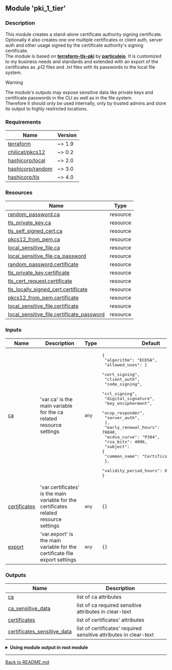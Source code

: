 ## Module 'pki_1_tier'

### Description

This module creates a stand-alone certificate authority signing certificate.  
Optionally it also creates one ore multiple certificates or client auth, server auth and other usage signed by the certificate authority's signing certificate.  
The module is based on **[terraform-tls-pki](https://github.com/particuleio/terraform-tls-pki/tree/main)** by **[particuleio](https://github.com/particuleio)**. It is customized to my business needs and standards and extended with an export of the certificates as *.p12* files and *.txt* files with its passwords to the local file system.

> [!WARNING]
>The module's outputs may expose sensitive data like private keys and certificate passwords in the CLI as well as in the file system.  
>Therefore it should only be used internally, only by trusted admins and store its output to highly restricted locations.  
  
### Requirements

| Name | Version |
|------|---------|
| <a name="requirement_terraform"></a> [terraform](#requirement\_terraform) | ~> 1.9 |
| <a name="requirement_pkcs12"></a> [chilicat\/pkcs12](#requirement\_pkcs12) | ~> 0.2 |
| <a name="requirement_local"></a> [hashicorp\/local](#requirement\_local) | ~> 2.0 |
| <a name="requirement_random"></a> [hashicorp\/random](#requirement\_random) | ~> 3.0 |
| <a name="requirement_tls"></a> [hashicorp\/tls](#requirement\_tls) | ~> 4.0 |

### Resources

| Name | Type |
|------|------|
| [random_password.ca](https://registry.terraform.io/providers/hashicorp/random/latest/docs/resources/password) | resource |
| [tls_private_key.ca](https://registry.terraform.io/providers/hashicorp/tls/latest/docs/resources/private_key) | resource |
| [tls_self_signed_cert.ca](https://registry.terraform.io/providers/hashicorp/tls/latest/docs/resources/self_signed_cert) | resource |
| [pkcs12_from_pem.ca](https://registry.terraform.io/providers/chilicat/pkcs12/latest/docs/resources/from_pem) | resource |
| [local_sensitive_file.ca](https://registry.terraform.io/providers/hashicorp/local/latest/docs/resources/file) | resource |
| [local_sensitive_file.ca_password](https://registry.terraform.io/providers/hashicorp/local/latest/docs/resources/file) | resource |
| [random_password.certificate](https://registry.terraform.io/providers/hashicorp/random/latest/docs/resources/password) | resource |
| [tls_private_key.certificate](https://registry.terraform.io/providers/hashicorp/tls/latest/docs/resources/private_key) | resource |
| [tls_cert_request.certificate](https://registry.terraform.io/providers/hashicorp/tls/latest/docs/resources/cert_request) | resource |
| [tls_locally_signed_cert.certificate](https://registry.terraform.io/providers/hashicorp/tls/latest/docs/resources/locally_signed_cert) | resource |
| [pkcs12_from_pem.certificate](https://registry.terraform.io/providers/chilicat/pkcs12/latest/docs/resources/from_pem) | resource |
| [local_sensitive_file.certificate](https://registry.terraform.io/providers/hashicorp/local/latest/docs/resources/file) | resource |
| [local_sensitive_file.certificate_password](https://registry.terraform.io/providers/hashicorp/local/latest/docs/resources/file) | resource |

### Inputs

| Name | Description | Type | Default | Required |
|------|-------------|------|---------|:--------:|
| <a name="input_ca"></a> [ca](#input\_ca) | 'var.ca' is the main variable for the ca related resource settings | `any` | <pre>{<br>  "algorithm": "ECDSA",<br>  "allowed_uses": [<br>    "cert_signing",<br>    "client_auth",<br>    "code_signing",<br>    "crl_signing",<br>    "digital_signature",<br>    "key_encipherment",<br>    "ocsp_responder",<br>    "server_auth",<br>  ],<br>  "early_renewal_hours": 78840,<br>  "ecdsa_curve": "P384",<br>  "rsa_bits": 4096,<br>  "subject": {<br>    "common_name": "Certificate_Authority"<br>  },<br>  "validity_period_hours": 87600<br>}</pre> | no |
| <a name="input_certificates"></a> [certificates](#input\_certificates) | 'var.certificates' is the main variable for the certificates related resource settings | `any` | `{}` | no |
| <a name="input_export"></a> [export](#input\_export) | 'var.export' is the main variable for the certificate file export settings | `any` | `{}` | no |

### Outputs

| Name | Description |
|------|-------------|
| <a name="output_ca"></a> [ca](#output\_ca) | list of ca attributes |
| <a name="output_ca_sensitive_data"></a> [ca_sensitive_data](#output\_ca\_sensitive\_data) | list of ca required sensitive attributes in clear-text |
| <a name="output_certificates"></a> [certificates](#output\_certificates) | list of certificates' attributes |
| <a name="output_certificates_sensitive_data"></a> [certificates_sensitive_data](#output\_certificates\_sensitive\_data) | list of certificates' required sensitive attributes in clear-text |

<details>
<summary><b>Using module output in root module</b></summary>

Output - PKCS12 CA certificate filepath/filename and password in clear-text using 'certificates_sensitive_data' output:

```
output "ca_file_password" {
  value     = {
    for k, v in module.pki.ca_sensitive_data : k => {
      pkcs12_file      = module.pki.ca_sensitive_data.pkcs12_file
      pkcs12_password  = module.pki.ca_sensitive_data.pkcs12_password
    }
  }
}
```
Output - PKCS12 certificates filepath/filename and password in clear-text using 'certificates_sensitive_data' output:

```
output "certificates_file_password" {
  value     = {
    for k, v in module.pki.certificates_sensitive_data : k => {
      pkcs12_file      = module.pki.certificates_sensitive_data[k].pkcs12_file
      pkcs12_password  = module.pki.certificates_sensitive_data[k].pkcs12_password
    }
  }
}
```
</details>

---
  
[Back to README.md](../README.md)  
